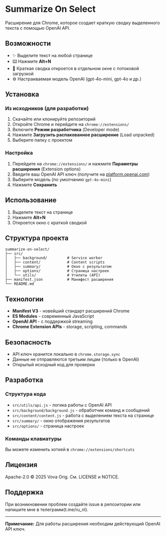 # Summarize On Select

Расширение для Chrome, которое создает краткую сводку выделенного текста с помощью OpenAI API.

## Возможности

- ✨ Выделите текст на любой странице
- ⌨️ Нажмите **Alt+N** 
- 🚀 Краткая сводка откроется в отдельном окне с потоковой загрузкой
- ⚙️ Настраиваемая модель OpenAI (gpt-4o-mini, gpt-4o и др.)

## Установка

### Из исходников (для разработки)

1. Скачайте или клонируйте репозиторий
2. Откройте Chrome и перейдите на `chrome://extensions/`
3. Включите **Режим разработчика** (Developer mode)
4. Нажмите **Загрузить распакованное расширение** (Load unpacked)
5. Выберите папку с проектом

### Настройка

1. Перейдите на `chrome://extensions/` и нажмите **Параметры расширения** (Extension options)
2. Введите ваш OpenAI API ключ (получите на [platform.openai.com](https://platform.openai.com/api-keys))
3. Выберите модель (по умолчанию `gpt-4o-mini`)
4. Нажмите **Сохранить**

## Использование

1. Выделите текст на странице
2. Нажмите **Alt+N**
3. Откроется окно с краткой сводкой

## Структура проекта

```
summarize-on-select/
├── src/
│   ├── background/         # Service worker
│   ├── content/            # Content scripts
│   ├── summary/            # Окно с результатом
│   ├── options/            # Страница настроек
│   └── utils/              # Утилиты (API)
├── manifest.json           # Манифест расширения
└── README.md
```

## Технологии

- **Manifest V3** - новейший стандарт расширений Chrome
- **ES Modules** - современный JavaScript
- **OpenAI API** - с поддержкой streaming
- **Chrome Extension APIs** - storage, scripting, commands

## Безопасность

- API ключ хранится локально в `chrome.storage.sync`
- Данные не отправляются третьим лицам (только в OpenAI)
- Открытый исходный код для проверки

## Разработка

### Структура кода

- `src/utils/api.js` - логика работы с OpenAI API
- `src/background/background.js` - обработчик команд и сообщений
- `src/content/content.js` - работа с выделением текста на странице
- `src/summary/` - окно отображения результатов
- `src/options/` - страница настроек

### Команды клавиатуры

Вы можете изменить хоткей в `chrome://extensions/shortcuts`

## Лицензия

Apache-2.0 © 2025 Vova Orig. См. LICENSE и NOTICE.


## Поддержка

При возникновении проблем создайте issue в репозитории или напишите мне в телеграмм(t.me/ru_nl).

---

**Примечание:** Для работы расширения необходим действующий OpenAI API ключ.

